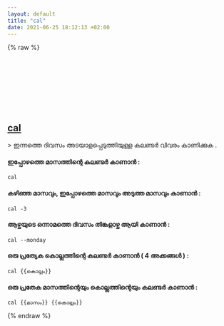 ```yaml
---
layout: default
title: "cal"
date: 2021-06-25 18:12:13 +02:00
---
```

{% raw %}
<h2 id="cal">
  <a href="/ml/linux/cal.html">cal</a> <a href="#cal"><svg class="icon">
    <use href="/assets/images/unicode_sprite.svg#link" />
  </svg></a>
</h2>
> ഇന്നത്തെ ദിവസം അടയാളപ്പെടുത്തിയുള്ള കലണ്ടർ വിവരം കാണിക്കുക .

#### ഇപ്പോഴത്തെ മാസത്തിന്റെ കലണ്ടർ കാണാൻ :
```shell
cal
```
#### കഴിഞ്ഞ മാസവും, ഇപ്പോഴത്തെ മാസവും അടുത്ത മാസവും കാണാൻ :
```shell
cal -3
```
#### ആഴ്ചയുടെ ഒന്നാമത്തെ ദിവസം തിങ്കളാഴ്ച ആയി കാണാൻ :
```shell
cal --monday
```
#### ഒരു പ്രത്യേക കൊല്ലത്തിന്റെ കലണ്ടർ കാണാൻ ( 4 അക്കങ്ങൾ ) :
```shell
cal {{കൊല്ലം}}
```
#### ഒരു പ്രതേക മാസത്തിന്റെയും കൊല്ലത്തിന്റെയും കലണ്ടർ കാണാൻ :
```shell
cal {{മാസം}} {{കൊല്ലം}}
```
{% endraw %}